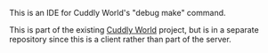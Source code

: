 This is an IDE for Cuddly World's "debug make" command.

This is part of the existing [Cuddly World](https://software.hixie.ch/fun/cuddlyworld/) project, but is in a separate repository since this is a client rather than part of the server.

